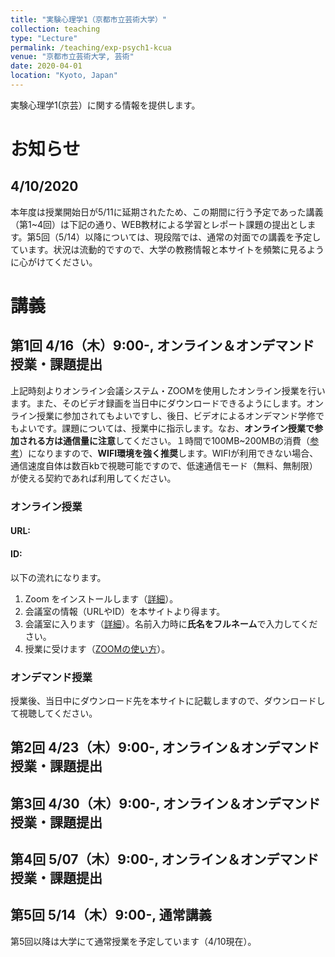 ```yaml
---
title: "実験心理学1（京都市立芸術大学）"
collection: teaching
type: "Lecture"
permalink: /teaching/exp-psych1-kcua
venue: "京都市立芸術大学, 芸術"
date: 2020-04-01
location: "Kyoto, Japan"
---
```


実験心理学1(京芸）に関する情報を提供します。

# お知らせ
## 4/10/2020
本年度は授業開始日が5/11に延期されたため、この期間に行う予定であった講義（第1~4回）は下記の通り、WEB教材による学習とレポート課題の提出とします。第5回（5/14）以降については、現段階では、通常の対面での講義を予定しています。状況は流動的ですので、大学の教務情報と本サイトを頻繁に見るように心がけてください。

# 講義
## 第1回 4/16（木）9:00-, オンライン＆オンデマンド授業・課題提出
上記時刻よりオンライン会議システム・ZOOMを使用したオンライン授業を行います。また、そのビデオ録画を当日中にダウンロードできるようにします。オンライン授業に参加されてもよいですし、後日、ビデオによるオンデマンド学修でもよいです。課題については、授業中に指示します。なお、**オンライン授業で参加される方は通信量に注意**してください。１時間で100MB~200MBの消費（[参考](https://scrapbox.io/utdh/%E3%82%AA%E3%83%B3%E3%83%A9%E3%82%A4%E3%83%B3%E8%AC%9B%E7%BE%A9%E3%81%AE%E9%80%9A%E4%BF%A1%E9%87%8F)）になりますので、**WIFI環境を強く推奨**します。WIFIが利用できない場合、通信速度自体は数百kbで視聴可能ですので、低速通信モード（無料、無制限）が使える契約であれば利用してください。

### オンライン授業
#### URL:
#### ID:

以下の流れになります。
1. Zoom をインストールします（[詳細](https://utelecon.github.io/zoom/install
)）。
2. 会議室の情報（URLやID）を本サイトより得ます。
3. 会議室に入ります（[詳細](https://utelecon.github.io/zoom/join)）。名前入力時に**氏名をフルネーム**で入力してください。
4. 授業に受けます（[ZOOMの使い方](https://utelecon.github.io/zoom/how_to_use)）。

### オンデマンド授業
授業後、当日中にダウンロード先を本サイトに記載しますので、ダウンロードして視聴してください。

## 第2回 4/23（木）9:00-, オンライン＆オンデマンド授業・課題提出

## 第3回 4/30（木）9:00-, オンライン＆オンデマンド授業・課題提出

## 第4回 5/07（木）9:00-, オンライン＆オンデマンド授業・課題提出

## 第5回 5/14（木）9:00-, 通常講義
第5回以降は大学にて通常授業を予定しています（4/10現在）。


